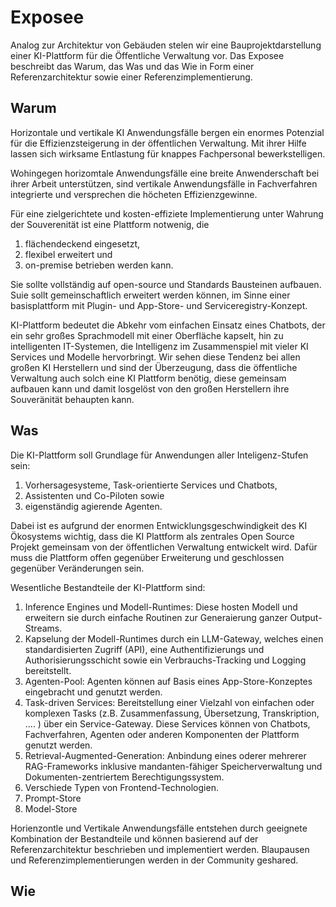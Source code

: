 # Exposee

Analog zur Architektur von Gebäuden stelen wir eine Bauprojektdarstellung einer KI-Plattform für die Öffentliche Verwaltung vor. Das Exposee beschreibt das Warum, das Was und das Wie in Form einer Referenzarchitektur sowie einer Referenzimplementierung.

## Warum

Horizontale und vertikale KI Anwendungsfälle bergen ein enormes Potenzial für die Effizienzsteigerung in der öffentlichen Verwaltung. Mit ihrer Hilfe lassen sich wirksame Entlastung für knappes Fachpersonal bewerkstelligen.

Wohingegen horizomtale Anwendungsfälle eine breite Anwenderschaft bei ihrer Arbeit unterstützen, sind vertikale Anwendungsfälle in Fachverfahren integrierte und versprechen die höcheten Effizienzgewinne.

Für eine zielgerichtete und kosten-effiziete Implementierung unter Wahrung der Souverenität ist eine Plattform notwenig, die

1. flächendeckend eingesetzt,
2. flexibel erweitert und
3. on-premise betrieben werden kann.

Sie sollte vollständig auf open-source und Standards Bausteinen aufbauen. Suie sollt gemeinschaftlich erweitert werden können, im Sinne einer basisplattform mit Plugin- und App-Store- und Serviceregistry-Konzept.

KI-Plattform bedeutet die Abkehr vom einfachen Einsatz eines Chatbots, der ein sehr großes Sprachmodell mit einer Oberfläche kapselt, hin zu intelligenten IT-Systemen, die Intelligenz im Zusammenspiel mit vieler KI Services und Modelle hervorbringt. Wir sehen diese Tendenz bei allen großen KI Herstellern und sind der Überzeugung, dass die öffentliche Verwaltung auch solch eine KI Plattform benötig, diese gemeinsam aufbauen kann und damit losgelöst von den großen Herstellern ihre Souveränität behaupten kann.

## Was

Die KI-Plattform soll Grundlage für Anwendungen aller Inteligenz-Stufen sein:

1. Vorhersagesysteme, Task-orientierte Services und Chatbots,
2. Assistenten und Co-Piloten sowie
3. eigenständig agierende Agenten.

Dabei ist es aufgrund der enormen Entwicklungsgeschwindigkeit des KI Ökosystems wichtig, dass die KI Plattform als zentrales Open Source Projekt gemeinsam von der öffentlichen Verwaltung entwickelt wird. Dafür muss die Plattform offen gegenüber Erweiterung und geschlossen gegenüber Veränderungen sein.

Wesentliche Bestandteile der KI-Plattform sind:

1. Inference Engines und Modell-Runtimes: Diese hosten Modell und erweitern sie durch einfache Routinen zur Generaierung ganzer Output-Streams.
2. Kapselung der Modell-Runtimes durch ein LLM-Gateway, welches einen standardisierten Zugriff (API), eine Authentifizierungs und Authorisierungsschicht sowie ein Verbrauchs-Tracking und Logging bereitstellt.
3. Agenten-Pool: Agenten können auf Basis eines App-Store-Konzeptes eingebracht und genutzt werden.
4. Task-driven Services: Bereitstellung einer Vielzahl von einfachen oder komplexen Tasks (z.B. Zusammenfassung, Übersetzung, Transkription, .... ) über ein Service-Gateway. Diese Services können von Chatbots, Fachverfahren, Agenten oder anderen Komponenten der Plattform genutzt werden.
5. Retrieval-Augmented-Generation: Anbindung eines oderer mehrerer RAG-Frameworks inklusive mandanten-fähiger Speicherverwaltung und Dokumenten-zentriertem Berechtigungssystem.
6. Verschiede Typen von Frontend-Technologien.
7. Prompt-Store
8. Model-Store

Horienzontle und Vertikale Anwendungsfälle entstehen durch geeignete Kombination der Bestandteile und können basierend auf der Referenzarchitektur beschrieben und implementiert werden. Blaupausen und Referenzimplementierungen werden in der Community geshared.

## Wie
